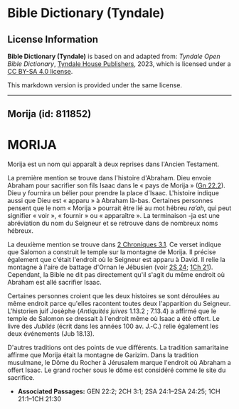 # Bible Dictionary (Tyndale)

## License Information

**Bible Dictionary (Tyndale)** is based on and adapted from: _Tyndale Open Bible Dictionary_, [Tyndale House Publishers](https://tyndaleopenresources.com/), 2023, which is licensed under a [CC BY-SA 4.0 license](https://creativecommons.org/licenses/by-sa/4.0/legalcode.en).

This markdown version is provided under the same license.



--------------------------------

## Morija (id: 811852)

MORIJA
======

Morija est un nom qui apparaît à deux reprises dans l'Ancien Testament.

La première mention se trouve dans l'histoire d'Abraham. Dieu envoie Abraham pour sacrifier son fils Isaac dans le « pays de Morija » ([Gn 22\.2](https://ref.ly/Gen22:2)). Dieu y fournira un bélier pour prendre la place d'Isaac. L'histoire indique aussi que Dieu est « apparu » à Abraham là\-bas. Certaines personnes pensent que le nom « Morija » pourrait être lié au mot hébreu *ra’ah*, qui peut signifier « voir », « fournir » ou « apparaître ». La terminaison \-ja est une abréviation du nom du Seigneur et se retrouve dans de nombreux noms hébreux.

La deuxième mention se trouve dans [2 Chroniques 3\.1](https://ref.ly/2Chr3:1). Ce verset indique que Salomon a construit le temple sur la montagne de Morija. Il précise également que c'était l'endroit où le Seigneur est apparu à David. Il relie la montagne à l'aire de battage d'Ornan le Jébusien (voir [2S 24](https://ref.ly/2Sam24:1-2Sam24:25); [1Ch 21](https://ref.ly/1Chr21:1-1Chr21:30)). Cependant, la Bible ne dit pas directement qu'il s'agit du même endroit où Abraham est allé sacrifier Isaac.

Certaines personnes croient que les deux histoires se sont déroulées au même endroit parce qu'elles racontent toutes deux l'apparition du Seigneur. L'historien juif Josèphe (*Antiquités juives* 1\.13\.2 ; 7\.13\.4\) a affirmé que le temple de Salomon se dressait à l'endroit même où Isaac a été offert. Le livre des *Jubilés* (écrit dans les années 100 av. J.‑C.) relie également les deux événements (Jub 18\.13\).

D'autres traditions ont des points de vue différents. La tradition samaritaine affirme que Morija était la montagne de Garizim. Dans la tradition musulmane, le Dôme du Rocher à Jérusalem marque l'endroit où Abraham a offert Isaac. Le grand rocher sous le dôme est considéré comme le site du sacrifice.

* **Associated Passages:** GEN 22:2; 2CH 3:1; 2SA 24:1–2SA 24:25; 1CH 21:1–1CH 21:30

